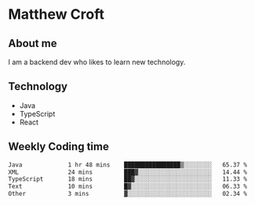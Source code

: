 # Matthew Croft

## About me
I am a backend dev who likes to learn new technology. 

## Technology
- Java
- TypeScript
- React

## Weekly Coding time
<!--START_SECTION:waka-->

```txt
Java             1 hr 48 mins    ████████████████▒░░░░░░░░   65.37 %
XML              24 mins         ███▓░░░░░░░░░░░░░░░░░░░░░   14.44 %
TypeScript       18 mins         ██▓░░░░░░░░░░░░░░░░░░░░░░   11.33 %
Text             10 mins         █▓░░░░░░░░░░░░░░░░░░░░░░░   06.33 %
Other            3 mins          ▓░░░░░░░░░░░░░░░░░░░░░░░░   02.34 %
```

<!--END_SECTION:waka-->
